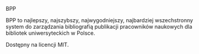 BPP

BPP to najlepszy, najszybszy, najwygodniejszy, najbardziej wszechstronny system do zarządzania
bibliografią publikacji pracowników naukowych dla bibliotek uniwersyteckich w Polsce.

Dostępny na licencji MIT.